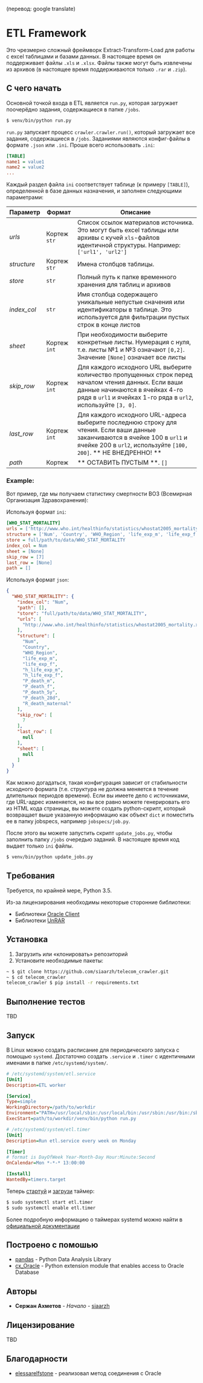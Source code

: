 (перевод: google translate)

# ETL Framework

Это чрезмерно сложный фреймворк Extract-Transform-Load для работы с excel таблицами и базами данных. В настоящее время он поддерживает файлы `.xls` и `.xlsx`. Файлы также могут быть извлечены из архивов (в настоящее время поддерживаются только `.rar` и `.zip`).

## С чего начать

Основной точкой входа в ETL является `run.py`, которая загружает поочерёдно задания, содержащиеся в папке `/jobs`.

```bash
$ venv/bin/python run.py
```

`run.py` запускает процесс `crawler.crawler.run()`, который загружает все задания, содержащиеся в `/jobs`. Заданиями являются конфиг-файлы в формате `.json` или `.ini`. Проше всего использовать `.ini`:

```ini
[TABLE]
name1 = value1
name2 = value2
...
```
Каждый раздел файла `ini` соответствует таблице  (к примеру `[TABLE]`), определенной в базе данных назначения, и заполнен следующими параметрами:

| Параметр    | Формат           | Описание                                                                                                                                                                                                 |
| ----------- | ---------------- | -------------------------------------------------------------------------------------------------------------------------------------------------------------------------------------------------------- |
| *urls*      | Кортеж `str`     | Список ссылок материалов источника. Это могут быть excel таблицы или архивы с кучей `xls`-файлов идентичной структуры. Например: `['url1', 'url2']`                                                      |
| *structure* | Кортеж `str`     | Имена столбцов таблицы.                                                                                                                                                                                  |
| *store*     | `str`            | Полный путь к папке временного хранения для таблиц и архивов                                                                                                                                             |
| *index_col* | `str`            | Имя столбца содержащего уникальные непустые сначения или идентификаторы в таблице. Это используется для фильтрации пустых строк в конце листов                                                           |
| *sheet*     | Кортеж `int`     | При необходимости выберите конкретные листы. Нумерация с нуля, т.е. листы №1 и №3 означают `[0,2]`. Значение `[None]` означает все листы                                                                 |
| *skip_row*  | Кортеж `int`     | Для каждого исходного URL выберите количество пропущенных строк перед началом чтения данных. Если ваши данные начинаются в ячейках 4-го рядя в `url1` и ячейках 1-го ряда в `url2`, используйте `[3, 0]`.|
| *last_row*  | Кортеж `int`     | Для каждого исходного URL-адреса выберите последнюю строку для чтения. Если ваши данные заканчиваются в ячейке 100 в `url1` и ячейке 200 в `url2`, используйте `[100, 200]`. ** НЕ ВНЕДРЕННО! **         |
| *path*      | Кортеж           | ** ОСТАВИТЬ ПУСТЫМ **. `[]`                                                                                                                                                                              |

### Example:
Вот пример, где мы получаем статистику смертности ВОЗ (Всемирная Организация Здравохранения):

Используя формат `ini`:
```ini
[WHO_STAT_MORTALITY]
urls = ['http://www.who.int/healthinfo/statistics/whostat2005_mortality.xls']
structure = ['Num', 'Country', 'WHO_Region', 'life_exp_m', 'life_exp_f', 'h_life_exp_m', 'h_life_exp_f', 'P_death_m', 'P_death_f', 'P_death_5y', 'P_death_28d', 'R_death_maternal']
store = full/path/to/data/WHO_STAT_MORTALITY
index_col = Num
sheet = [None]
skip_row = [7]
last_row = [None]
path = []
```
Используя формат `json`:
```json
{
  "WHO_STAT_MORTALITY": {
    "index_col": "Num",
    "path": [],
    "store": "full/path/to/data/WHO_STAT_MORTALITY",
    "urls": [
      "http://www.who.int/healthinfo/statistics/whostat2005_mortality.xls"
    ],
    "structure": [
      "Num",
	  "Country",
	  "WHO_Region",
	  "life_exp_m",
	  "life_exp_f",
	  "h_life_exp_m",
	  "h_life_exp_f",
	  "P_death_m",
	  "P_death_f",
	  "P_death_5y",
	  "P_death_28d",
	  "R_death_maternal"
    ],
    "skip_row": [
      7
    ],
    "last_row": [
      null
    ],
    "sheet": [
      null
    ]
  }
}
```
Как можно догадаться, такая конфигурация зависит от стабильности исходного формата (т.e. структура не должна меняется в течение длительных периодов времени). Если вы имеете дело с источниками, где URL-адрес изменяется, но вы все равно можете генерировать его из  HTML кода страницы, вы можете создать python-скрипт, который возвращает выше указанную информацию как объект `dict` и поместить ее в папку jobspecs, например `jobspecs/job.py`.

После этого вы можете запустить скрипт `update_jobs.py`, чтобы заполнить папку `/jobs` очередью заданий. В настоящее время код выдает только `ini` файлы.

```bash
$ venv/bin/python update_jobs.py 
```

## Tребования

Требуется, по крайней мере, Python 3.5.

Из-за лицензирования необходимы некоторые сторонние библиотеки:

- Библиотеки [Oracle Client](https://oracle.github.io/odpi/doc/installation.html#linux)
- Библиотеки [UnRAR](http://rarfile.readthedocs.io/en/latest/faq.html#what-are-the-dependencies)

## Установка

1. Загрузить или «клонировать» репозиторий
2. Установите необходимые пакеты:

```bash
~ $ git clone https://github.com/siaarzh/telecom_crawler.git 
~ $ cd telecom_crawler
telecom_crawler $ pip install -r requirements.txt
```

## Выполнение тестов

TBD

## Запуск

В Linux можно создать расписание для периодического запуска с помощью `systemd`. Достаточно создать `.service` и `.timer` с идентичными именами в папке `/etc/systemd/system/`.

```ini
# /etc/systemd/system/etl.service
[Unit]
Description=ETL worker

[Service]
Type=simple
WorkingDirectory=/path/to/workdir
Environment="PATH=/usr/local/sbin:/usr/local/bin:/usr/sbin:/usr/bin:/sbin:/bin:path/to/workdir/venv/bin"
ExecStart=path/to/workdir/venv/bin/python run.py
```

```ini
# /etc/systemd/system/etl.timer
[Unit]
Description=Run etl.service every week on Monday

[Timer]
# format is DayOfWeek Year-Month-Day Hour:Minute:Second
OnCalendar=Mon *-*-* 13:00:00

[Install]
WantedBy=timers.target
```
Теперь [стартуй](https://wiki.archlinux.org/index.php/Systemd#Using_units) и [загрузи](https://wiki.archlinux.org/index.php/Systemd#Using_units) таймер:
```bash
$ sudo systemctl start etl.timer
$ sudo systemctl enable etl.timer
```
Более подробную информацию о таймерах systemd можно найти в [официальной документации](https://wiki.archlinux.org/index.php/Systemd/Timers)

## Построено с помошью

* [pandas](https://pandas.pydata.org/) - Python Data Analysis Library
* [cx_Oracle](https://oracle.github.io/python-cx_Oracle/) - Python extension module that enables access to Oracle Database

## Авторы

* **Сержан Ахметов** - *Начало* - [siaarzh](https://github.com/siaarzh)

## Лицензирование

TBD

## Благодарности

* [elessarelfstone](https://github.com/elessarelfstone) - реализовал метод соединения с Oracle
